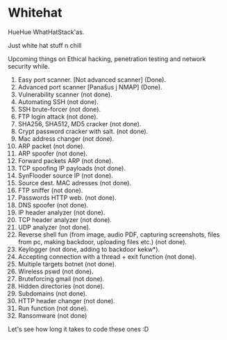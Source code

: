 # Whitehat
HueHue WhatHatStack'as.

Just white hat stuff n chill

Upcoming things on Ethical hacking, penetration testing and network security while.

1. Easy port scanner. [Not advanced scanner] (Done).
2. Advanced port scanner [Panašus į NMAP] (Done).
3. Vulnerability scanner (not done).
4. Automating SSH (not done).
5. SSH brute-forcer (not done).
6. FTP login attack (not done).
7. SHA256, SHA512, MD5 cracker (not done).
8. Crypt password cracker with salt. (not done).
9. Mac address changer (not done).
10. ARP packet (not done).
11. ARP spoofer (not done).
12. Forward packets ARP (not done).
13. TCP spoofing IP payloads (not done).
14. SynFlooder source IP (not done).
15. Source dest. MAC adresses (not done).
16. FTP sniffer (not done).
17. Passwords HTTP web. (not done).
18. DNS spoofer (not done).
19. IP header analyzer (not done).
20. TCP header analyzer (not done).
21. UDP analyzer (not done).
22. Reverse shell fun (from image, audio PDF, capturing screenshots, files from pc, making backdoor, uploading files etc.) (not done).
23. Keylogger (not done, adding to backdoor kekw*).
24. Accepting connection with a thread + exit function (not done).
25. Multiple targets botnet (not done).
26. Wireless pswd (not done).
27. Bruteforcing gmail (not done).
28. Hidden directories (not done).
29. Subdomains (not done).
30. HTTP header changer (not done).
31. Run function (not done).
32. Ransomware (not done)


Let's see how long it takes to code these ones :D
